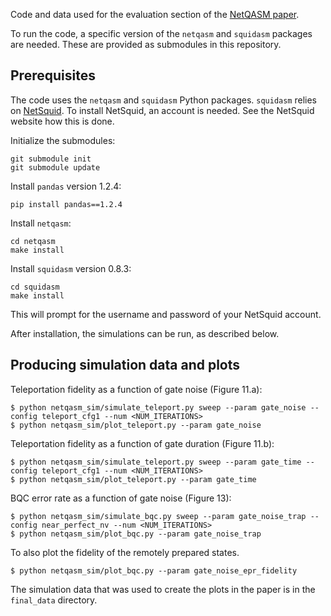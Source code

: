 Code and data used for the evaluation section of the [NetQASM paper](https://arxiv.org/abs/2111.09823).

To run the code, a specific version of the `netqasm` and `squidasm` packages are needed.
These are provided as submodules in this repository.

## Prerequisites
The code uses the `netqasm` and `squidasm` Python packages. `squidasm` relies on [NetSquid](https://netsquid.org/).
To install NetSquid, an account is needed. See the NetSquid website how this is done.

Initialize the submodules:

```
git submodule init
git submodule update
```


Install `pandas` version 1.2.4:
```
pip install pandas==1.2.4
```

Install `netqasm`:
```
cd netqasm
make install
```

Install `squidasm` version 0.8.3:
```
cd squidasm
make install
```
This will prompt for the username and password of your NetSquid account.



After installation, the simulations can be run, as described below.

## Producing simulation data and plots

Teleportation fidelity as a function of gate noise (Figure 11.a):
```
$ python netqasm_sim/simulate_teleport.py sweep --param gate_noise --config teleport_cfg1 --num <NUM_ITERATIONS>
$ python netqasm_sim/plot_teleport.py --param gate_noise
```


Teleportation fidelity as a function of gate duration (Figure 11.b):
```
$ python netqasm_sim/simulate_teleport.py sweep --param gate_time --config teleport_cfg1 --num <NUM_ITERATIONS>
$ python netqasm_sim/plot_teleport.py --param gate_time
```


BQC error rate as a function of gate noise (Figure 13):
```
$ python netqasm_sim/simulate_bqc.py sweep --param gate_noise_trap --config near_perfect_nv --num <NUM_ITERATIONS>
$ python netqasm_sim/plot_bqc.py --param gate_noise_trap
```

To also plot the fidelity of the remotely prepared states.
```
$ python netqasm_sim/plot_bqc.py --param gate_noise_epr_fidelity
```

The simulation data that was used to create the plots in the paper is in the `final_data` directory.